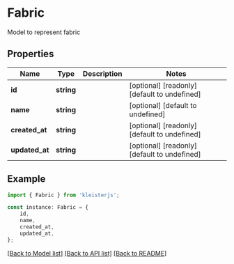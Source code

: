# Fabric

Model to represent fabric

## Properties

Name | Type | Description | Notes
------------ | ------------- | ------------- | -------------
**id** | **string** |  | [optional] [readonly] [default to undefined]
**name** | **string** |  | [optional] [default to undefined]
**created_at** | **string** |  | [optional] [readonly] [default to undefined]
**updated_at** | **string** |  | [optional] [readonly] [default to undefined]

## Example

```typescript
import { Fabric } from 'kleisterjs';

const instance: Fabric = {
    id,
    name,
    created_at,
    updated_at,
};
```

[[Back to Model list]](../README.md#documentation-for-models) [[Back to API list]](../README.md#documentation-for-api-endpoints) [[Back to README]](../README.md)
